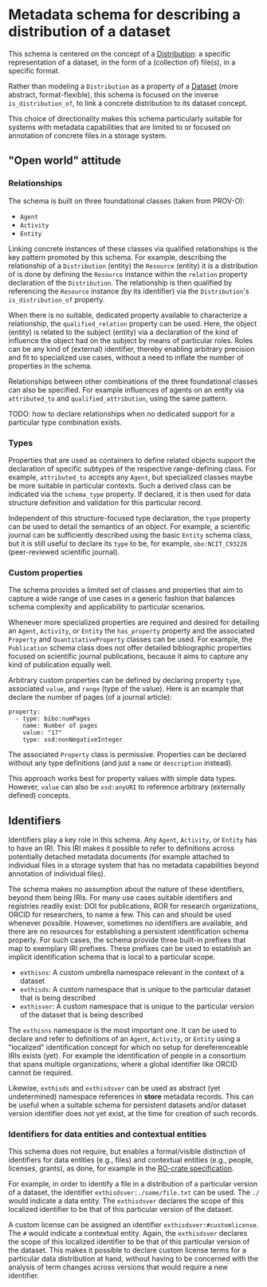 # Metadata schema for describing a distribution of a dataset

This schema is centered on the concept of a [Distribution](https://www.w3.org/TR/vocab-dcat-3/#Class:Distribution): a specific representation of a dataset, in the form of a (collection of) file(s), in a specific format.

Rather than modeling a `Distribution` as a property of a [Dataset](https://www.w3.org/TR/vocab-dcat-3/#Class:Dataset) (more abstract, format-flexible), this schema is focused on the inverse `is_distribution_of`, to link a concrete distribution to its dataset concept.

This choice of directionality makes this schema particularly suitable for systems with metadata capabilities that are limited to or focused on annotation of concrete files in a storage system.

## "Open world" attitude

### Relationships

The schema is built on three foundational classes (taken from PROV-O):

- `Agent`
- `Activity`
- `Entity`

Linking concrete instances of these classes via qualified relationships is the key pattern promoted by this schema.
For example, describing the relationship of a `Distribution` (entity) the `Resource` (entity) it is a distribution of is done by defining the `Resource` instance within the `relation` property declaration of the `Distribution`.
The relationship is then qualified by referencing the `Resource` instance (by its identifier) via the `Distribution`'s `is_distribution_of` property.

When there is no suitable, dedicated property available to characterize a relationship, the `qualified_relation` property can be used.
Here, the object (entity) is related to the subject (entity) via a declaration of the kind of influence the object had on the subject by means of particular roles.
Roles can be any kind of (external) identifier, thereby enabling arbitrary precision and fit to specialized use cases, without a need to inflate the number of properties in the schema.

Relationships between other combinations of the three foundational classes can also be specified.
For example influences of agents on an entity via `attributed_to` and `qualified_attribution`, using the same pattern.

TODO: how to declare relationships when no dedicated support for a particular type combination exists.

### Types

Properties that are used as containers to define related objects support the declaration of specific subtypes of the respective range-defining class.
For example, `attributed_to` accepts any `Agent`, but specialized classes maybe be more suitable in particular contexts.
Such a derived class can be indicated via the `schema_type` property.
If declared, it is then used for data structure definition and validation for this particular record.

Independent of this structure-focused type declaration, the `type` property can be used to detail the semantics of an object.
For example, a scientific journal can be sufficiently described using the basic `Entity` schema class, but 
it is still useful to declare its `type` to be, for example, `obo:NCIT_C93226` (peer-reviewed scientific journal).

### Custom properties

The schema provides a limited set of classes and properties that aim to capture a wide range of use cases in a generic fashion that balances schema complexity and applicability to particular scenarios.

Whenever more specialized properties are required and desired for detailing an `Agent`, `Activity`, or `Entity` the `has_property` property and the associated `Property` and `QuantitativeProperty` classes can be used.
For example, the `Publication` schema class does not offer detailed bibliographic properties focused on scientific journal publications, because it aims to capture any kind of publication equally well.

Arbitrary custom properties can be defined by declaring property `type`, associated `value`, and `range` (type of the value).
Here is an example that declare the number of pages (of a journal article):

```
property:
  - type: bibo:numPages
    name: Number of pages
    value: "17"
    type: xsd:nonNegativeInteger
```

The associated `Property` class is permissive.
Properties can be declared without any type definitions (and just a `name` or `description` instead).

This approach works best for property values with simple data types.
However, `value` can also be `xsd:anyURI` to reference arbitrary (externally defined) concepts.

## Identifiers

Identifiers play a key role in this schema. Any `Agent`, `Activity`, or `Entity` has to have an IRI.
This IRI makes it possible to refer to definitions across potentially detached metadata documents (for example attached to individual files in a storage system that has no metadata capabilities beyond annotation of individual files).

The schema makes no assumption about the nature of these identifiers, beyond them being IRIs.
For many use cases suitable identifiers and registries readily exist: DOI for publications, ROR for research organizations, ORCID for researchers, to name a few.
This can and should be used whenever possible.
However, sometimes no identifiers are available, and there are no resources for establishing a persistent identification schema properly.
For such cases, the schema provide three built-in prefixes that map to exemplary IRI prefixes.
These prefixes can be used to establish an implicit identification schema that is local to a particular scope.

- `exthisns`: A custom umbrella namespace relevant in the context of a dataset
- `exthisds`: A custom namespace that is unique to the particular dataset that is being described
- `exthisver`: A custom namespace that is unique to the particular version of the dataset that is being described

The `exthisns` namespace is the most important one.
It can be used to declare and refer to definitions of an `Agent`, `Activity`, or `Entity` using a "localized" identification concept for which no setup for dereferenceable IRIs exists (yet).
For example the identification of people in a consortium that spans multiple organizations, where a global identifier like ORCID cannot be required.

Likewise, `exthisds` and `exthisdsver` can be used as abstract (yet undetermined) namespace references in **store** metadata records.
This can be useful when a suitable schema for persistent datasets and/or dataset version identifier does not yet exist, at the time for creation of such records.

### Identifiers for data entities and contextual entities

This schema does not require, but enables a formal/visible distinction of identifiers for data entities (e.g., files) and contextual entities (e.g., people, licenses, grants), as done, for example in the [RO-crate specification](https://www.researchobject.org/ro-crate/specification.html).

For example, in order to identify a file in a distribution of a particular version of a dataset, the identifier `exthisdsver:./some/file.txt` can be used.
The `./` would indicate a data entity.
The `exthisdsver` declares the scope of this localized identifier to be that of this particular version of the dataset.

A custom license can be assigned an identifier `exthisdsver:#customlicense`.
The `#` would indicate a contextual entity.
Again, the `exthisdsver` declares the scope of this localized identifier to be that of this particular version of the dataset.
This makes it possible to declare custom license terms for a particular data distribution at hand, without having to be concerned with the analysis of term changes across versions that would require a new identifier.
